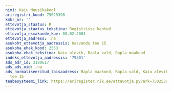 ```yaml
---
nimi: Kaiu Muusikakool
ariregistri_kood: 75025396
kmkr_nr: ''
ettevotja_staatus: R
ettevotja_staatus_tekstina: Registrisse kantud
ettevotja_esmakande_kpv: 08.02.2001
ettevotja_aadress: .na
asukoht_ettevotja_aadressis: Kasvandu tee 15
asukoha_ehak_kood: 2553
asukoha_ehak_tekstina: Kaiu alevik, Rapla vald, Rapla maakond
indeks_ettevotja_aadressis: '79301'
ads_adr_id: 3180617
ads_ads_oid: .na
ads_normaliseeritud_taisaadress: Rapla maakond, Rapla vald, Kaiu alevik, Kasvandu
  tee 15
teabesysteemi_link: https://ariregister.rik.ee/ettevotja.py?ark=75025396&ref=rekvisiidid
---
```

